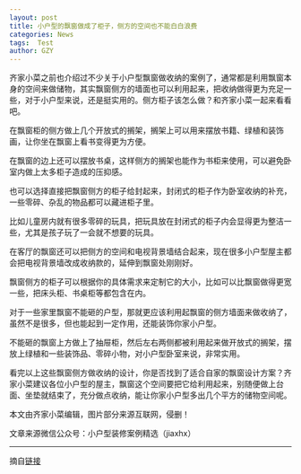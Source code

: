 ```yaml
---
layout: post
title: 小户型的飘窗做成了柜子，侧方的空间也不能白白浪费
categories: News
tags:  Test
author: GZY
---
```


齐家小菜之前也介绍过不少关于小户型飘窗做收纳的案例了，通常都是利用飘窗本身的空间来做储物，其实飘窗侧方的墙面也可以利用起来，把收纳做得更为充足一些，对于小户型来说，还是挺实用的。侧方柜子该怎么做？和齐家小菜一起来看看吧。

在飘窗柜的侧方做上几个开放式的搁架，搁架上可以用来摆放书籍、绿植和装饰画，让你坐在飘窗上看书变得更为方便。

在飘窗的边上还可以摆放书桌，这样侧方的搁架也能作为书柜来使用，可以避免卧室内做上太多柜子造成的压抑感。

也可以选择直接把飘窗侧方的柜子给封起来，封闭式的柜子作为卧室收纳的补充，一些零碎、杂乱的物品都可以藏进柜子里。

比如儿童房内就有很多零碎的玩具，把玩具放在封闭式的柜子内会显得更为整洁一些，尤其是孩子玩了一会就不想要的玩具。

在客厅的飘窗还可以把侧方的空间和电视背景墙结合起来，现在很多小户型屋主都会把电视背景墙改成收纳款的，延伸到飘窗处刚刚好。

飘窗侧方的柜子可以根据你的具体需求来定制它的大小，比如可以比飘窗做得更宽一些，把床头柜、书桌柜等都包含在内。

对于一些家里飘窗不能砸的户型，那就更应该利用起飘窗的侧方墙面来做收纳了，虽然不是很多，但也能起到一定作用，还能装饰你家小户型。

不能砸的飘窗上方做上了抽屉柜，然后左右两侧都被利用起来做开放式的搁架，摆放上绿植和一些装饰品、零碎小物，对小户型卧室来说，非常实用。

看完以上这些飘窗侧方做收纳的设计，你是否找到了适合自家的飘窗设计方案？齐家小菜建议各位小户型的屋主，飘窗这个空间要把它给利用起来，别随便做上台面、坐垫就结束了，充分做点收纳，能让你家小户型多出几个平方的储物空间呢。

本文由齐家小菜编辑，图片部分来源互联网，侵删！

文章来源微信公众号：小户型装修案例精选（jiaxhx）

*****

摘自[链接](http://new.qq.com/omn/20190131/20190131A0BGLF.html)